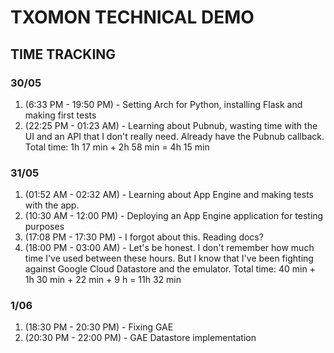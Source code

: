 # TXOMON TECHNICAL DEMO
## TIME TRACKING
### 30/05
1. (6:33 PM - 19:50 PM) - Setting Arch for Python, installing Flask and making first tests
2. (22:25 PM - 01:23 AM) - Learning about Pubnub, wasting time with the UI and an API that I don't really need. Already have the Pubnub callback.
Total time: 1h 17 min + 2h 58 min = 4h 15 min

### 31/05
1. (01:52 AM - 02:32 AM) - Learning about App Engine and making tests with the app.
2. (10:30 AM - 12:00 PM) - Deploying an App Engine application for testing purposes
3. (17:08 PM - 17:30 PM) - I forgot about this. Reading docs?
4. (18:00 PM - 03:00 AM) - Let's be honest. I don't remember how much time I've used between these hours. But I know that I've been fighting against Google Cloud Datastore and the emulator.
Total time: 40 min + 1h 30 min + 22 min + 9 h = 11h 32 min

### 1/06
1. (18:30 PM - 20:30 PM) - Fixing GAE
2. (20:30 PM - 22:00 PM) - GAE Datastore implementation